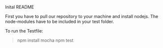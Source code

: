 Inital README

First you have to pull our repository to your machine and install nodejs. 
The node-modules have to be included in your test folder.

To run the Testfile:

> npm install mocha 
> npm test